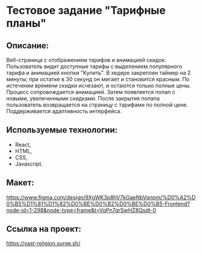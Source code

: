 # Тестовое задание "Тарифные планы"

## Описание:
Веб-страница с отображением тарифов и анимацией скидок.
Пользователь видит доступные тарифы с выделением популярного тарифа и анимацией кнопки "Купить".
В хедере закреплен таймер на 2 минуты; при остатке в 30 секунд он мигает и становится красным.
По истечении времени скидки исчезают, и остаются только полные цены. Процесс сопровождается анимацией.
Затем появляется попап с новыми, увеличенными скидками. После закрытия попапа пользователь возвращается на страницу с тарифами по полной цене.
Поддерживается адаптивность интерфейса.

## Используемые технологии: 
- React,
- HTML, 
- CSS, 
- Javascript.

## Макет: 
https://www.figma.com/design/9XgWK3p8hV7kGaeNbVqnpm/%D0%A2%D0%B5%D1%81%D1%82%D0%BE%D0%B2%D0%BE%D0%B5-Frontend?node-id=1-298&node-type=frame&t=VqPn7qrSwHZ8Qsdt-0

## Ссылка на проект:
https://vast-religion.surge.sh/
